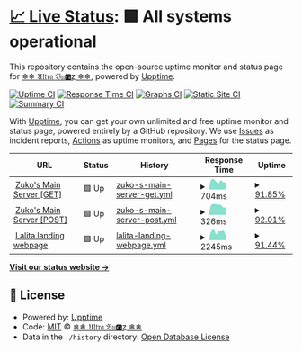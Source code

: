 # [📈 Live Status](https://ultra-bugs.github.io/status): <!--live status--> **🟩 All systems operational**

This repository contains the open-source uptime monitor and status page for [❄❄ 𝔘𝔩𝔱𝔯𝔞 𝔅𝔲🅶ȥ ❄❄](http://zuko.pro/), powered by [Upptime](https://github.com/upptime/upptime).

[![Uptime CI](https://github.com/ultra-bugs/status/workflows/Uptime%20CI/badge.svg)](https://github.com/ultra-bugs/status/actions?query=workflow%3A%22Uptime+CI%22)
[![Response Time CI](https://github.com/ultra-bugs/status/workflows/Response%20Time%20CI/badge.svg)](https://github.com/ultra-bugs/status/actions?query=workflow%3A%22Response+Time+CI%22)
[![Graphs CI](https://github.com/ultra-bugs/status/workflows/Graphs%20CI/badge.svg)](https://github.com/ultra-bugs/status/actions?query=workflow%3A%22Graphs+CI%22)
[![Static Site CI](https://github.com/ultra-bugs/status/workflows/Static%20Site%20CI/badge.svg)](https://github.com/ultra-bugs/status/actions?query=workflow%3A%22Static+Site+CI%22)
[![Summary CI](https://github.com/ultra-bugs/status/workflows/Summary%20CI/badge.svg)](https://github.com/ultra-bugs/status/actions?query=workflow%3A%22Summary+CI%22)

With [Upptime](https://upptime.js.org), you can get your own unlimited and free uptime monitor and status page, powered entirely by a GitHub repository. We use [Issues](https://github.com/ultra-bugs/status/issues) as incident reports, [Actions](https://github.com/ultra-bugs/status/actions) as uptime monitors, and [Pages](https://ultra-bugs.github.io/status) for the status page.

<!--start: status pages-->
<!-- This summary is generated by Upptime (https://github.com/upptime/upptime) -->
<!-- Do not edit this manually, your changes will be overwritten -->
<!-- prettier-ignore -->
| URL | Status | History | Response Time | Uptime |
| --- | ------ | ------- | ------------- | ------ |
| <img alt="" src="https://icons.duckduckgo.com/ip3/zuko.pro.ico" height="13"> [Zuko's Main Server [GET]](https://zuko.pro) | 🟩 Up | [zuko-s-main-server-get.yml](https://github.com/ultra-bugs/status/commits/HEAD/history/zuko-s-main-server-get.yml) | <details><summary><img alt="Response time graph" src="./graphs/zuko-s-main-server-get/response-time-week.png" height="20"> 704ms</summary><br><a href="https://ultra-bugs.github.io/status/history/zuko-s-main-server-get"><img alt="Response time 905" src="https://img.shields.io/endpoint?url=https%3A%2F%2Fraw.githubusercontent.com%2Fultra-bugs%2Fstatus%2FHEAD%2Fapi%2Fzuko-s-main-server-get%2Fresponse-time.json"></a><br><a href="https://ultra-bugs.github.io/status/history/zuko-s-main-server-get"><img alt="24-hour response time 1268" src="https://img.shields.io/endpoint?url=https%3A%2F%2Fraw.githubusercontent.com%2Fultra-bugs%2Fstatus%2FHEAD%2Fapi%2Fzuko-s-main-server-get%2Fresponse-time-day.json"></a><br><a href="https://ultra-bugs.github.io/status/history/zuko-s-main-server-get"><img alt="7-day response time 704" src="https://img.shields.io/endpoint?url=https%3A%2F%2Fraw.githubusercontent.com%2Fultra-bugs%2Fstatus%2FHEAD%2Fapi%2Fzuko-s-main-server-get%2Fresponse-time-week.json"></a><br><a href="https://ultra-bugs.github.io/status/history/zuko-s-main-server-get"><img alt="30-day response time 505" src="https://img.shields.io/endpoint?url=https%3A%2F%2Fraw.githubusercontent.com%2Fultra-bugs%2Fstatus%2FHEAD%2Fapi%2Fzuko-s-main-server-get%2Fresponse-time-month.json"></a><br><a href="https://ultra-bugs.github.io/status/history/zuko-s-main-server-get"><img alt="1-year response time 905" src="https://img.shields.io/endpoint?url=https%3A%2F%2Fraw.githubusercontent.com%2Fultra-bugs%2Fstatus%2FHEAD%2Fapi%2Fzuko-s-main-server-get%2Fresponse-time-year.json"></a></details> | <details><summary><a href="https://ultra-bugs.github.io/status/history/zuko-s-main-server-get">91.85%</a></summary><a href="https://ultra-bugs.github.io/status/history/zuko-s-main-server-get"><img alt="All-time uptime 98.20%" src="https://img.shields.io/endpoint?url=https%3A%2F%2Fraw.githubusercontent.com%2Fultra-bugs%2Fstatus%2FHEAD%2Fapi%2Fzuko-s-main-server-get%2Fuptime.json"></a><br><a href="https://ultra-bugs.github.io/status/history/zuko-s-main-server-get"><img alt="24-hour uptime 42.96%" src="https://img.shields.io/endpoint?url=https%3A%2F%2Fraw.githubusercontent.com%2Fultra-bugs%2Fstatus%2FHEAD%2Fapi%2Fzuko-s-main-server-get%2Fuptime-day.json"></a><br><a href="https://ultra-bugs.github.io/status/history/zuko-s-main-server-get"><img alt="7-day uptime 91.85%" src="https://img.shields.io/endpoint?url=https%3A%2F%2Fraw.githubusercontent.com%2Fultra-bugs%2Fstatus%2FHEAD%2Fapi%2Fzuko-s-main-server-get%2Fuptime-week.json"></a><br><a href="https://ultra-bugs.github.io/status/history/zuko-s-main-server-get"><img alt="30-day uptime 97.48%" src="https://img.shields.io/endpoint?url=https%3A%2F%2Fraw.githubusercontent.com%2Fultra-bugs%2Fstatus%2FHEAD%2Fapi%2Fzuko-s-main-server-get%2Fuptime-month.json"></a><br><a href="https://ultra-bugs.github.io/status/history/zuko-s-main-server-get"><img alt="1-year uptime 98.20%" src="https://img.shields.io/endpoint?url=https%3A%2F%2Fraw.githubusercontent.com%2Fultra-bugs%2Fstatus%2FHEAD%2Fapi%2Fzuko-s-main-server-get%2Fuptime-year.json"></a></details>
| <img alt="" src="https://icons.duckduckgo.com/ip3/zuko.pro.ico" height="13"> [Zuko's Main Server [POST]](https://zuko.pro) | 🟩 Up | [zuko-s-main-server-post.yml](https://github.com/ultra-bugs/status/commits/HEAD/history/zuko-s-main-server-post.yml) | <details><summary><img alt="Response time graph" src="./graphs/zuko-s-main-server-post/response-time-week.png" height="20"> 326ms</summary><br><a href="https://ultra-bugs.github.io/status/history/zuko-s-main-server-post"><img alt="Response time 704" src="https://img.shields.io/endpoint?url=https%3A%2F%2Fraw.githubusercontent.com%2Fultra-bugs%2Fstatus%2FHEAD%2Fapi%2Fzuko-s-main-server-post%2Fresponse-time.json"></a><br><a href="https://ultra-bugs.github.io/status/history/zuko-s-main-server-post"><img alt="24-hour response time 481" src="https://img.shields.io/endpoint?url=https%3A%2F%2Fraw.githubusercontent.com%2Fultra-bugs%2Fstatus%2FHEAD%2Fapi%2Fzuko-s-main-server-post%2Fresponse-time-day.json"></a><br><a href="https://ultra-bugs.github.io/status/history/zuko-s-main-server-post"><img alt="7-day response time 326" src="https://img.shields.io/endpoint?url=https%3A%2F%2Fraw.githubusercontent.com%2Fultra-bugs%2Fstatus%2FHEAD%2Fapi%2Fzuko-s-main-server-post%2Fresponse-time-week.json"></a><br><a href="https://ultra-bugs.github.io/status/history/zuko-s-main-server-post"><img alt="30-day response time 274" src="https://img.shields.io/endpoint?url=https%3A%2F%2Fraw.githubusercontent.com%2Fultra-bugs%2Fstatus%2FHEAD%2Fapi%2Fzuko-s-main-server-post%2Fresponse-time-month.json"></a><br><a href="https://ultra-bugs.github.io/status/history/zuko-s-main-server-post"><img alt="1-year response time 704" src="https://img.shields.io/endpoint?url=https%3A%2F%2Fraw.githubusercontent.com%2Fultra-bugs%2Fstatus%2FHEAD%2Fapi%2Fzuko-s-main-server-post%2Fresponse-time-year.json"></a></details> | <details><summary><a href="https://ultra-bugs.github.io/status/history/zuko-s-main-server-post">92.01%</a></summary><a href="https://ultra-bugs.github.io/status/history/zuko-s-main-server-post"><img alt="All-time uptime 98.22%" src="https://img.shields.io/endpoint?url=https%3A%2F%2Fraw.githubusercontent.com%2Fultra-bugs%2Fstatus%2FHEAD%2Fapi%2Fzuko-s-main-server-post%2Fuptime.json"></a><br><a href="https://ultra-bugs.github.io/status/history/zuko-s-main-server-post"><img alt="24-hour uptime 44.09%" src="https://img.shields.io/endpoint?url=https%3A%2F%2Fraw.githubusercontent.com%2Fultra-bugs%2Fstatus%2FHEAD%2Fapi%2Fzuko-s-main-server-post%2Fuptime-day.json"></a><br><a href="https://ultra-bugs.github.io/status/history/zuko-s-main-server-post"><img alt="7-day uptime 92.01%" src="https://img.shields.io/endpoint?url=https%3A%2F%2Fraw.githubusercontent.com%2Fultra-bugs%2Fstatus%2FHEAD%2Fapi%2Fzuko-s-main-server-post%2Fuptime-week.json"></a><br><a href="https://ultra-bugs.github.io/status/history/zuko-s-main-server-post"><img alt="30-day uptime 97.53%" src="https://img.shields.io/endpoint?url=https%3A%2F%2Fraw.githubusercontent.com%2Fultra-bugs%2Fstatus%2FHEAD%2Fapi%2Fzuko-s-main-server-post%2Fuptime-month.json"></a><br><a href="https://ultra-bugs.github.io/status/history/zuko-s-main-server-post"><img alt="1-year uptime 98.22%" src="https://img.shields.io/endpoint?url=https%3A%2F%2Fraw.githubusercontent.com%2Fultra-bugs%2Fstatus%2FHEAD%2Fapi%2Fzuko-s-main-server-post%2Fuptime-year.json"></a></details>
| <img alt="" src="https://icons.duckduckgo.com/ip3/lalitadesignqni.com.ico" height="13"> [Lalita landing webpage](https://lalitadesignqni.com) | 🟩 Up | [lalita-landing-webpage.yml](https://github.com/ultra-bugs/status/commits/HEAD/history/lalita-landing-webpage.yml) | <details><summary><img alt="Response time graph" src="./graphs/lalita-landing-webpage/response-time-week.png" height="20"> 2245ms</summary><br><a href="https://ultra-bugs.github.io/status/history/lalita-landing-webpage"><img alt="Response time 1685" src="https://img.shields.io/endpoint?url=https%3A%2F%2Fraw.githubusercontent.com%2Fultra-bugs%2Fstatus%2FHEAD%2Fapi%2Flalita-landing-webpage%2Fresponse-time.json"></a><br><a href="https://ultra-bugs.github.io/status/history/lalita-landing-webpage"><img alt="24-hour response time 2644" src="https://img.shields.io/endpoint?url=https%3A%2F%2Fraw.githubusercontent.com%2Fultra-bugs%2Fstatus%2FHEAD%2Fapi%2Flalita-landing-webpage%2Fresponse-time-day.json"></a><br><a href="https://ultra-bugs.github.io/status/history/lalita-landing-webpage"><img alt="7-day response time 2245" src="https://img.shields.io/endpoint?url=https%3A%2F%2Fraw.githubusercontent.com%2Fultra-bugs%2Fstatus%2FHEAD%2Fapi%2Flalita-landing-webpage%2Fresponse-time-week.json"></a><br><a href="https://ultra-bugs.github.io/status/history/lalita-landing-webpage"><img alt="30-day response time 1817" src="https://img.shields.io/endpoint?url=https%3A%2F%2Fraw.githubusercontent.com%2Fultra-bugs%2Fstatus%2FHEAD%2Fapi%2Flalita-landing-webpage%2Fresponse-time-month.json"></a><br><a href="https://ultra-bugs.github.io/status/history/lalita-landing-webpage"><img alt="1-year response time 1685" src="https://img.shields.io/endpoint?url=https%3A%2F%2Fraw.githubusercontent.com%2Fultra-bugs%2Fstatus%2FHEAD%2Fapi%2Flalita-landing-webpage%2Fresponse-time-year.json"></a></details> | <details><summary><a href="https://ultra-bugs.github.io/status/history/lalita-landing-webpage">91.44%</a></summary><a href="https://ultra-bugs.github.io/status/history/lalita-landing-webpage"><img alt="All-time uptime 97.45%" src="https://img.shields.io/endpoint?url=https%3A%2F%2Fraw.githubusercontent.com%2Fultra-bugs%2Fstatus%2FHEAD%2Fapi%2Flalita-landing-webpage%2Fuptime.json"></a><br><a href="https://ultra-bugs.github.io/status/history/lalita-landing-webpage"><img alt="24-hour uptime 40.06%" src="https://img.shields.io/endpoint?url=https%3A%2F%2Fraw.githubusercontent.com%2Fultra-bugs%2Fstatus%2FHEAD%2Fapi%2Flalita-landing-webpage%2Fuptime-day.json"></a><br><a href="https://ultra-bugs.github.io/status/history/lalita-landing-webpage"><img alt="7-day uptime 91.44%" src="https://img.shields.io/endpoint?url=https%3A%2F%2Fraw.githubusercontent.com%2Fultra-bugs%2Fstatus%2FHEAD%2Fapi%2Flalita-landing-webpage%2Fuptime-week.json"></a><br><a href="https://ultra-bugs.github.io/status/history/lalita-landing-webpage"><img alt="30-day uptime 97.20%" src="https://img.shields.io/endpoint?url=https%3A%2F%2Fraw.githubusercontent.com%2Fultra-bugs%2Fstatus%2FHEAD%2Fapi%2Flalita-landing-webpage%2Fuptime-month.json"></a><br><a href="https://ultra-bugs.github.io/status/history/lalita-landing-webpage"><img alt="1-year uptime 97.45%" src="https://img.shields.io/endpoint?url=https%3A%2F%2Fraw.githubusercontent.com%2Fultra-bugs%2Fstatus%2FHEAD%2Fapi%2Flalita-landing-webpage%2Fuptime-year.json"></a></details>

<!--end: status pages-->

[**Visit our status website →**](https://ultra-bugs.github.io/status)

## 📄 License

- Powered by: [Upptime](https://github.com/upptime/upptime)
- Code: [MIT](./LICENSE) © [❄❄ 𝔘𝔩𝔱𝔯𝔞 𝔅𝔲🅶ȥ ❄❄](http://zuko.pro/)
- Data in the `./history` directory: [Open Database License](https://opendatacommons.org/licenses/odbl/1-0/)
